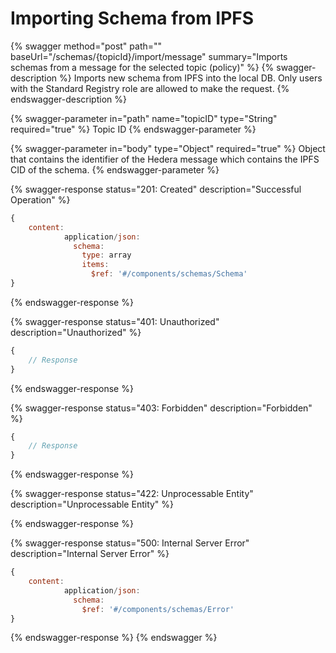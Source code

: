 # Importing Schema from IPFS

{% swagger method="post" path="" baseUrl="/schemas/{topicId}/import/message" summary="Imports schemas from a message for the selected topic (policy)" %}
{% swagger-description %}
Imports new schema from IPFS into the local DB. Only users with the Standard Registry role are allowed to make the request.
{% endswagger-description %}

{% swagger-parameter in="path" name="topicID" type="String" required="true" %}
Topic ID
{% endswagger-parameter %}

{% swagger-parameter in="body" type="Object" required="true" %}
Object that contains the identifier of the Hedera message which contains the IPFS CID of the schema.
{% endswagger-parameter %}

{% swagger-response status="201: Created" description="Successful Operation" %}
```javascript
{
    content:
            application/json:
              schema:
                type: array
                items:
                  $ref: '#/components/schemas/Schema'
}
```
{% endswagger-response %}

{% swagger-response status="401: Unauthorized" description="Unauthorized" %}
```javascript
{
    // Response
}
```
{% endswagger-response %}

{% swagger-response status="403: Forbidden" description="Forbidden" %}
```javascript
{
    // Response
}
```
{% endswagger-response %}

{% swagger-response status="422: Unprocessable Entity" description="Unprocessable Entity" %}

{% endswagger-response %}

{% swagger-response status="500: Internal Server Error" description="Internal Server Error" %}
```javascript
{
    content:
            application/json:
              schema:
                $ref: '#/components/schemas/Error'
}
```
{% endswagger-response %}
{% endswagger %}
